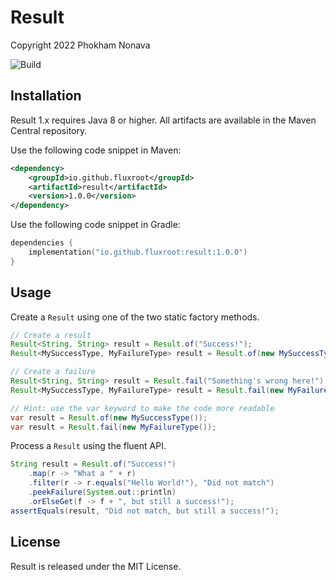 Result
======

Copyright 2022 Phokham Nonava

![Build](https://github.com/fluxroot/result/actions/workflows/build.yml/badge.svg)


Installation
------------
Result 1.x requires Java 8 or higher. All artifacts are available in the Maven Central repository.

Use the following code snippet in Maven:

```xml
<dependency>
    <groupId>io.github.fluxroot</groupId>
    <artifactId>result</artifactId>
    <version>1.0.0</version>
</dependency>
```

Use the following code snippet in Gradle:

```kotlin
dependencies {
    implementation("io.github.fluxroot:result:1.0.0")
}
```


Usage
-----
Create a `Result` using one of the two static factory methods.

```java
// Create a result
Result<String, String> result = Result.of("Success!");
Result<MySuccessType, MyFailureType> result = Result.of(new MySuccessType());

// Create a failure
Result<String, String> result = Result.fail("Something's wrong here!");
Result<MySuccessType, MyFailureType> result = Result.fail(new MyFailureType());

// Hint: use the var keyword to make the code more readable
var result = Result.of(new MySuccessType());
var result = Result.fail(new MyFailureType());
```

Process a `Result` using the fluent API.

```java
String result = Result.of("Success!")
    .map(r -> "What a " + r)
    .filter(r -> r.equals("Hello World!"), "Did not match")
    .peekFailure(System.out::println)
    .orElseGet(f -> f + ", but still a success!");
assertEquals(result, "Did not match, but still a success!");
```


License
-------
Result is released under the MIT License.
